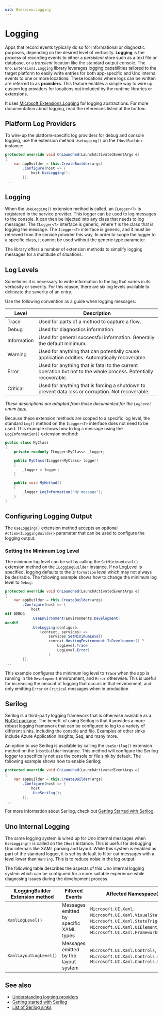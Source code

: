 ```yaml
---
uid: Overview.Logging
---
```


# Logging

Apps that record events typically do so for informational or diagnostic purposes, depending on the desired level of verbosity. **Logging** is the process of recording events to either a _persistent_ store such as a text file or database, or a _transient_ location like the standard output console. The `Uno.Extensions.Logging` library leverages logging capabilities tailored to the target platform to easily write entries for both app-specific and Uno internal events to one or more locations. These locations where logs can be written are referred to as **providers**. This feature enables a simple way to wire up custom log providers for locations not included by the runtime libraries or extensions. 

It uses [Microsoft.Extensions.Logging](https://www.nuget.org/packages/Microsoft.Extensions.Logging) for logging abstractions. For more documentation about logging, read the references listed at the bottom.

## Platform Log Providers

To wire-up the platform-specific log providers for debug and console logging, use the extension method `UseLogging()` on the `IHostBuilder` instance:

```csharp
protected override void OnLaunched(LaunchActivatedEventArgs e)
{
    var appBuilder = this.CreateBuilder(args)
        .Configure(host => {
            host.UseLogging();
        });
...
```

## Logging

When the `UseLogging()` extension method is called, an `ILogger<T>` is registered in the service provider. This logger can be used to log messages to the console. It can then be injected into any class that needs to log messages. The `ILogger<T>` interface is generic, where `T` is the class that is logging the message. The `ILogger<T>` interface is generic, and it must be retrieved from the service provider this way. In order to scope the logger to a specific class, it cannot be used without the generic type parameter.

The library offers a number of extension methods to simplify logging messages for a multitude of situations.

## Log Levels

Sometimes it is necessary to write information to the log that varies in its verbosity or severity. For this reason, there are six log levels available to delineate the severity of an entry.

Use the following convention as a guide when logging messages:

| Level | Description |
|-------|-------------|
| Trace | Used for parts of a method to capture a flow. |
| Debug | Used for diagnostics information. |
| Information | Used for general successful information. Generally the default minimum. |
| Warning | Used for anything that can potentially cause application oddities. Automatically recoverable. |
| Error | Used for anything that is fatal to the current operation but not to the whole process. Potentially recoverable. |
| Critical | Used for anything that is forcing a shutdown to prevent data loss or corruption. Not recoverable. |

_These descriptions are adapted from those documented for the `LogLevel` enum [here](https://learn.microsoft.com/dotnet/api/microsoft.extensions.logging.loglevel)._

Because these extension methods are scoped to a specific log level, the standard `Log()` method on the `ILogger<T>` interface does not need to be used. This example shows how to log a message using the `LogInformation()` extension method:

```csharp
public class MyClass
{
    private readonly ILogger<MyClass> _logger;

    public MyClass(ILogger<MyClass> logger)
    {
        _logger = logger;
    }

    public void MyMethod()
    {
        _logger.LogInformation("My message");
    }
}
```

## Configuring Logging Output

The `UseLogging()` extension method accepts an optional `Action<ILoggingBuilder>` parameter that can be used to configure the logging output.

### Setting the Minimum Log Level

The minimum log level can be set by calling the `SetMinimumLevel()` extension method on the `ILoggingBuilder` instance. If no LogLevel is specified, logging defaults to the `Information` level which may not always be desirable. The following example shows how to change the minimum log level to `Debug`:

```csharp
protected override void OnLaunched(LaunchActivatedEventArgs e)
{
    var appBuilder = this.CreateBuilder(args)
        .Configure(host => {
            host    
#if DEBUG
            .UseEnvironment(Environments.Development)
#endif
            .UseLogging(configure:
                (context, services) =>
                    services.SetMinimumLevel(
                    context.HostingEnvironment.IsDevelopment() ?
                        LogLevel.Trace :
                        LogLevel.Error)
                    )
        });
...
```

This example configures the minimum log level to `Trace` when the app is running in the `Development` environment, and `Error` otherwise. This is useful for increasing the amount of logging that occurs in that environment, and only emitting `Error` or `Critical` messages when in production.

## Serilog

Serilog is a third-party logging framework that is otherwise available as a [NuGet package](https://www.nuget.org/packages/Serilog). The benefit of using Serilog is that it provides a more robust logging framework that can be configured to log to a variety of different sinks, including the console and file. Examples of other sinks include Azure Application Insights, Seq, and many more.

An option to use Serilog is available by calling the `UseSerilog()` extension method on the `IHostBuilder` instance. This method will configure the Serilog logger to specifically not use the console or file sink by default. The following example shows how to enable Serilog:

```csharp
protected override void OnLaunched(LaunchActivatedEventArgs e)
{
    var appBuilder = this.CreateBuilder(args)
        .Configure(host => {
            host
            .UseSerilog();
        });
...
```

For more information about Serilog, check out [Getting Started with Serilog](https://github.com/serilog/serilog/wiki/Getting-Started).

## Uno Internal Logging

The same logging system is wired up for Uno internal messages when `UseLogging()`  is called on the `IHost` instance. This is useful for debugging Uno internals like XAML parsing and layout. While this system is enabled as part of the standard logger, it is set by default to filter out messages with a level lower than `Warning`. This is to reduce noise in the log output. 

The following table describes the aspects of this Uno internal logging system which can be configured for a more suitable experience while diagnosing issues during the development process.

| ILoggingBuilder Extension method | Filtered Events  | Affected Namespace(s) |
|------------------|-------------|---------------------|
| `XamlLogLevel()` | Messages emitted by specific XAML types | `Microsoft.UI.Xaml`, `Microsoft.UI.Xaml.VisualStateGroup`, `Microsoft.UI.Xaml.StateTriggerBase`, `Microsoft.UI.Xaml.UIElement`, `Microsoft.UI.Xaml.FrameworkElement` |
| `XamlLayoutLogLevel()` | Messages emitted by the layout system | `Microsoft.UI.Xaml.Controls`, `Microsoft.UI.Xaml.Controls.Layouter`, `Microsoft.UI.Xaml.Controls.Panel` |

## See also

- [Understanding logging providers](https://learn.microsoft.com/aspnet/core/fundamentals/logging/)
- [Getting started with Serilog](https://github.com/serilog/serilog/wiki/Getting-Started)
- [List of Serilog sinks](https://github.com/serilog/serilog/wiki/Provided-Sinks)
